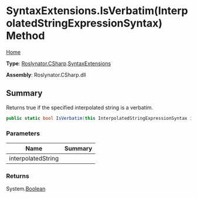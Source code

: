 # SyntaxExtensions\.IsVerbatim\(InterpolatedStringExpressionSyntax\) Method

[Home](../../../../README.md)

**Type**: [Roslynator.CSharp](../../README.md)\.[SyntaxExtensions](../README.md)

**Assembly**: Roslynator\.CSharp\.dll

## Summary

Returns true if the specified interpolated string is a verbatim\.

```csharp
public static bool IsVerbatim(this InterpolatedStringExpressionSyntax interpolatedString)
```

### Parameters

| Name | Summary |
| ---- | ------- |
| interpolatedString | |

### Returns

System\.[Boolean](https://docs.microsoft.com/en-us/dotnet/api/system.boolean)

